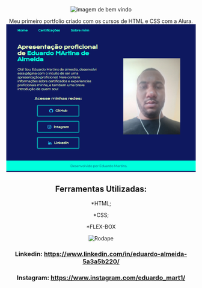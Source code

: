 <div align=center>
  <img src="https://user-images.githubusercontent.com/129783126/232950227-4b77a68a-1bc3-4b6d-895e-57b59362a4cc.png" alt="imagem de bem           vindo"/>
  
  Meu primeiro portfolio criado com os cursos de HTML e CSS com a Alura.
  ![image](https://github.com/IIIEDUARDOMA/portfolio/blob/main/pagina_inicial.png)
  ## Ferramentas Utilizadas:
  
  *HTML;
  
  *CSS;
  
  *FLEX-BOX
  
  ![Rodape](https://user-images.githubusercontent.com/129783126/233211709-f74df33c-7d3a-4b09-a6f2-20f130623582.png)
  
  
  ### Linkedin: https://www.linkedin.com/in/eduardo-almeida-5a3a5b220/
  ### Instagram: https://www.instagram.com/eduardo_mart1/
</div>
